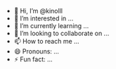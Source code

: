 - 👋 Hi, I’m @kinolll
- 👀 I’m interested in ...
- 🌱 I’m currently learning ...
- 💞️ I’m looking to collaborate on ...
- 📫 How to reach me ...
- 😄 Pronouns: ...
- ⚡ Fun fact: ...

<!---
kinolll/kinolll is a ✨ special ✨ repository because its `README.md` (this file) appears on your GitHub profile.
You can click the Preview link to take a look at your changes.
--->
